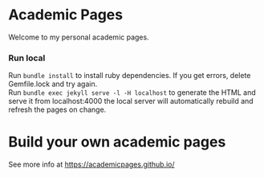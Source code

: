 # Academic Pages

Welcome to my personal academic pages.

### Run local 
Run `bundle install` to install ruby dependencies. If you get errors, delete Gemfile.lock and try again.<br>
Run `bundle exec jekyll serve -l -H localhost` to generate the HTML and serve it from localhost:4000 the local server will automatically rebuild and refresh the pages on change.

# Build your own academic pages

See more info at https://academicpages.github.io/



